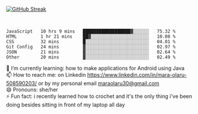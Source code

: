 

 <!--<img align="center" src="https://github-readme-stats.vercel.app/api?username=MaraxD&theme=github_dark&show_icons=true&count_private=true"/>-->
[![GitHub Streak](http://github-readme-streak-stats.herokuapp.com?user=MaraxD&theme=tokyonight_duo&align=center)](https://git.io/streak-stats)
 
 
 <br/>

<!--START_SECTION:waka-->

```text
JavaScript   10 hrs 9 mins   ██████████████████▓░░░░░░   75.32 %
HTML         1 hr 21 mins    ██▓░░░░░░░░░░░░░░░░░░░░░░   10.08 %
CSS          32 mins         █░░░░░░░░░░░░░░░░░░░░░░░░   04.01 %
Git Config   24 mins         ▓░░░░░░░░░░░░░░░░░░░░░░░░   02.97 %
JSON         21 mins         ▓░░░░░░░░░░░░░░░░░░░░░░░░   02.64 %
Other        20 mins         ▓░░░░░░░░░░░░░░░░░░░░░░░░   02.49 %
```

<!--END_SECTION:waka-->
<!--[![willianrod's wakatime stats](https://github-readme-stats.vercel.app/api/wakatime?username=MaraxD)](https://github.com/anuraghazra/github-readme-stats)-->

🌱 I’m currently learning: how to make applications for Android using Java<br/>
📫 How to reach me: on Linkedin https://www.linkedin.com/in/mara-olaru-508590203/ or by my personal email maraolaru30@gmail.com <br/>
😄 Pronouns: she/her <br/>
⚡ Fun fact: i recently learned how to crochet and it's the only thing i've been doing besides sitting in front of my laptop all day <br/>
 
